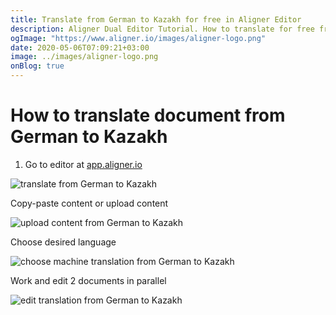 ```yaml
---
title: Translate from German to Kazakh for free in Aligner Editor
description: Aligner Dual Editor Tutorial. How to translate for free from German to Kazakh. Aligner is multilingual document management platform. 
ogImage: "https://www.aligner.io/images/aligner-logo.png"
date: 2020-05-06T07:09:21+03:00
image: ../images/aligner-logo.png
onBlog: true
---
```


# How to translate document from German to Kazakh

1. Go to editor at [app.aligner.io](https://app.aligner.io "Aligner App web page")

![translate from German to Kazakh](../aligner-blank-editor.png "translate from German to Kazakh")

Copy-paste content or upload content

![upload content from German to Kazakh](../aligner-uploaded-document.png "upload content from German to Kazakh")

Choose desired language

![choose machine translation from German to Kazakh](../aligner-language-dropdown.png "choose machine translation from German to Kazakh")

Work and edit 2 documents in parallel

![edit translation from German to Kazakh](../aligner-double-sitded-editor.png "edit translation from German to Kazakh")


